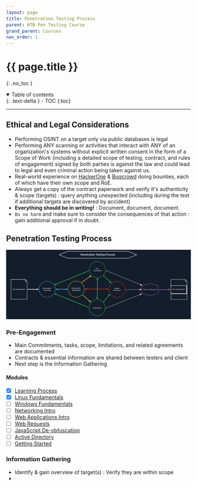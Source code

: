 ```yaml
---
layout: page
title: Penetration Testing Process
parent: HTB Pen Testing Course
grand_parent: Courses
nav_order: 1
---
```

# {{ page.title }}
{: .no_toc }

<details open markdown="block">
  <summary>
    Table of contents
  </summary>
  {: .text-delta }
- TOC
{:toc}
</details>

---

## Ethical and Legal Considerations
- Performing OSINT on a target only via public databases is legal
- Performing ANY scanning or activities that interact with ANY of an organization's systems without explicit written consent in the form of a Scope of Work (including a detailed scope of testing, contract, and rules of engagement) signed by both parties is against the law and could lead to legal and even criminal action being taken against us.
- Real-world experience on [HackerOne](https://hackerone.com/directory/programs) & [Bugcrowd](https://bugcrowd.com/programs) doing bounties, each of which have their own scope and RoE.
- Always get a copy of the contract paperwork and verify it's authenticity & scope (targets) : query anything unexpected (including during the test if additional targets are discovered by accident)
- **Everything should be in writing!** : Document, document, document.
- `Do no harm` and make sure to consider the consequences of that action : gain additional approval if in doubt.

## Penetration Testing Process
![Penetration Testing Process Diagram](./penetration-testing-process.png)

### Pre-Engagement
- Main Commitments, tasks, scope, limitations, and related agreements are documented
- Contracts & essential information are shared between testers and client
- Next step is the Information Gathering
#### Modules
- [x] [Learning Process](https://academy.hackthebox.com/module/details/9)
- [x] [Linux Fundamentals](https://academy.hackthebox.com/module/details/18)
- [ ] [Windows Fundamentals](https://academy.hackthebox.com/module/details/49)
- [ ] [Networking Intro](https://academy.hackthebox.com/module/details/34)
- [ ] [Web Applications Intro](https://academy.hackthebox.com/module/details/75)
- [ ] [Web Requests](https://academy.hackthebox.com/module/details/35)
- [ ] [JavaScript De-obfuscation](https://academy.hackthebox.com/module/details/41)
- [ ] [Active Directory](https://academy.hackthebox.com/module/details/74)
- [ ] [Getting Started](https://academy.hackthebox.com/module/details/77)

### Information Gathering
- Identify & gain overview of target(s) : Verify they are within scope
- 